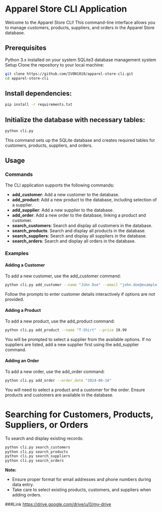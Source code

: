 # Apparel Store CLI Application
Welcome to the Apparel Store CLI! This command-line interface allows you to manage customers, products, suppliers, and orders in the Apparel Store database.

## Prerequisites
Python 3.x installed on your system
SQLite3 database management system
Setup
Clone the repository to your local machine:

```bash
git clone https://github.com/IVON1010/apparel-store-cli.git
cd apparel-store-cli
```
## Install dependencies:

```bash
pip install -r requirements.txt
```
## Initialize the database with necessary tables:

```bash
python cli.py
```
This command sets up the SQLite database and creates required tables for customers, products, suppliers, and orders.

## Usage
### Commands
The CLI application supports the following commands:

- **add_customer**: Add a new customer to the database.
- **add_product**: Add a new product to the database, including selection of a supplier.
- **add_supplier**: Add a new supplier to the database.
- **add_order**: Add a new order to the database, linking a product and customer.
- **search_customers**: Search and display all customers in the database.
- **search_products**: Search and display all products in the database.
- **search_suppliers**: Search and display all suppliers in the database.
- **search_orders**: Search and display all orders in the database.

### Examples
#### Adding a Customer
To add a new customer, use the add_customer command:

```bash
python cli.py add_customer --name "John Doe" --email "john.doe@example.com" --phone "1234567890"
```
Follow the prompts to enter customer details interactively if options are not provided.

#### Adding a Product
To add a new product, use the add_product command:

```bash
python cli.py add_product --name "T-Shirt" --price 19.99
```
You will be prompted to select a supplier from the available options. If no suppliers are listed, add a new supplier first using the add_supplier command.

#### Adding an Order
To add a new order, use the add_order command:

```bash
python cli.py add_order --order_date "2024-06-16"
```
You will need to select a product and a customer for the order. Ensure products and customers are available in the database.

# Searching for Customers, Products, Suppliers, or Orders
To search and display existing records:

```bash
python cli.py search_customers
python cli.py search_products
python cli.py search_suppliers
python cli.py search_orders
```
**Note:**
- Ensure proper format for email addresses and phone numbers during data entry.
- Take care to select existing products, customers, and suppliers when adding orders.

###Link
https://drive.google.com/drive/u/0/my-drive
